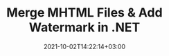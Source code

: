 ---
############################# Static ############################
layout: "autogen"
date: 2021-10-02T14:22:14+03:00
draft: false
path: "total/net/merger/mhtml/"

############################# Head ############################
head_title: "Merge & Split MHTML Files and Add Watermarks in C# .NET"
head_description: ".NET documents merger library to combine multiple MHTML files into a single file by joining selective number of pages or a range of pages from multiple source documents into one."

############################# Header ############################
title: "Merge MHTML Files & Add Watermark in .NET"
description: ".NET documents merger API to combine multiple MHTML files into a single file by joining selective number of pages or a range of pages from multiple source documents into one. Perform single document operations such as move, remove, rotate, swap and extract pages or split a single MHTML document into several resultant documents."

############################# SubMenu ############################
submenu:
    enable: false

############################# Content ############################
content:
    enable: true
    block:
    - title_left: "Merge MHTML Files & Add Watermark in C#"
      content_left: |
          Join MHTML files in C# .NET and add text or image watermarks to the single resultant document in .NET (C#, VB.NET, ASP.NET & .NET Core) applications.

          -   Instantiate **Merger** with input MHTML document
          -   Call **Join** method of **Merger** class instance and pass second source document path
          -   Call **Save** method of **Merger** class instance to save merged document
          -   Instantiate **Watermarker** with merged MHTML document as created above
          -   Create the **TextWatermark** object & set watermark properties
          -   Add watermark and save watermarked MHTML
          
      title_right: "Source Document Information Extraction"
      content_right: |
          You require `GroupDocs.Merger` & `GroupDocs.Watermark` namespaces to perform single and multiple documents merging operations within PDF, Microsoft Office, HTML, OpenDocument and many other document formats. Explore other [.NET APIs for Office documents](https://products.conholdate.com/total/net/) as offered by Conholdate.Total.
          
          Get the respective assembly files from the [downloads](https://downloads.conholdate.com/total/net) or fetch the whole package from [Nuget](https://www.nuget.org/packages/Conholdate.Total/) to add 'Conholdate.Total` directly in your workspace.
          
      code: |
          ```cs {linenos=false}
          // Merge MHTML files using GroupDocs.Merger API
          // Instantiate Merger with input MHTML document
          using (Merger merger = new Merger("input1.mhtml"))
          {
              // Call Join method of Merger class instance and pass second source document path
              merger.Join("input2.mhtml");

              // Call Save method of Merger class instance to save merged document
              merger.Save("merged.mhtml");
          }

          // Add text watermark to MHTML document
          // Instantiate Watermarker with merged MHTML document created above
          // GroupDocs.Merger created Output folder and save merged.mhtml there
          // We will load merged.mhtml document from Output folder
          using (Watermarker watermarker = new Watermarker("Output/merged.mhtml"))
          {
              // Initialize the Font to be used for watermark
              Font font = new Font("Arial", 19, FontStyle.Bold | FontStyle.Italic);

              // Create the TextWatermark object
              TextWatermark watermark = new TextWatermark("my watermark", font);

              // Set watermark properties
              watermark.ForegroundColor = Color.Red;
              watermark.BackgroundColor = Color.Blue;
              watermark.TextAlignment = TextAlignment.Right;
              watermark.Opacity = 0.5;

              // Add watermark and save watermarked MHTML
              watermarker.Add(watermark);
              watermarker.Save("output.mhtml");
          }
          ```
    - title_left: "Split MHTML File & Add Watermarks in .NET"
      content_left: |
          Split a single MHTML document to multiple independent documents and insert image or text watermarks to each of the splitted files using C# .NET.

          -   Set output path where files will be saved after splitting
          -   Instantiate **SplitOptions** object with path of splitted file and number of pages to be splitted
          -   Create **Merger** object with input MHTML and split using **SplitOptions**
          -   Instantiate **Watermarker** with splitted MHTML
          -   Create the **TextWatermark** object & set watermark properties
          -   Add watermark and save watermarked MHTML
        
      title_right: "Image Representation of Document Pages"
      content_right: |
          Combine all popular document file formats and generate image representation of the merged document pages in 'PNG', 'JPG' or 'BMP' formats. You can easily preview the complete document as a whole or display some specific pages based on page numbers or page ranges.

          Join popular document file formats on different operating systems such as Windows, Linux or macOS while using platforms such as Windows Azure, Mono and Xamarin.
          
      code: |
          ```cs {linenos=false}
          // Set output path where files will be saved after splitting
          string outputFolder = @"c:\output\";

          // Instantiate SplitOptions object with path of splitted file and number of pages to be splitted
          SplitOptions splitOptions = new SplitOptions(outputFolder + "document_{0}.{1}", new int[] { 1, 2, 4 });

          // Create Merger object with input MHTML
          using (Merger merger = new Merger("input.mhtml"))
          {
              // Split input MHTML using SplitOptions
              merger.Split(splitOptions);
          }

          // Get list of splitted files from output path
          string[] files = Directory.GetFiles(outputFolder);
          // Create counter that will be used for naming output files
          int i = 0;

          // Loop through all splitted files in the output folder
          foreach(string file in files)
          {
              i++; // Increment counter

              // Instantiate Watermarker with splitted MHTML
              using (Watermarker watermarker = new Watermarker(file))
              {
                  // Initialize the Font to be used for watermark
                  Font font = new Font("Arial", 19, FontStyle.Bold | FontStyle.Italic);

                  // Create the TextWatermark object
                  TextWatermark watermark = new TextWatermark("my watermark", font);

                  // Set watermark properties
                  watermark.ForegroundColor = Color.Red;
                  watermark.BackgroundColor = Color.Blue;
                  watermark.TextAlignment = TextAlignment.Right;
                  watermark.Opacity = 0.5;

                  // Add watermark and save watermarked MHTML
                  watermarker.Add(watermark);
                  watermarker.Save(string.Format("{0}output{1}.mhtml",outputFolder,i));
              }
          }
          ```
############################# About Formats ############################
about_formats:
    enable: false
############################# More Formats ############################
more_formats:
    enable: true
    auto: true
############################# Back to top ###############################
back_to_top:
  enable: true
---